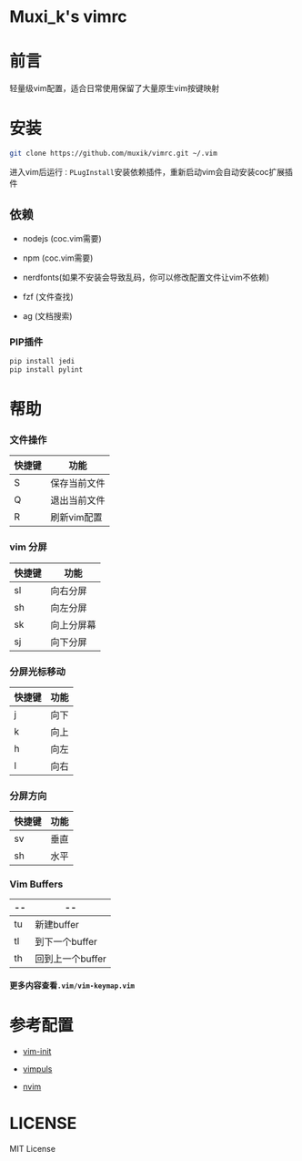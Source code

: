 # Muxi_k's vimrc



# 前言

轻量级vim配置，适合日常使用保留了大量原生vim按键映射



# 安装

```bash
git clone https://github.com/muxik/vimrc.git ~/.vim 
```

进入vim后运行`：PLugInstall`安装依赖插件，重新启动vim会自动安装coc扩展插件



## 依赖

- nodejs (coc.vim需要)
- npm (coc.vim需要)

- nerdfonts(如果不安装会导致乱码，你可以修改配置文件让vim不依赖)
- fzf (文件查找)
- ag  (文档搜索)

### PIP插件

```bash
pip install jedi
pip install pylint
```

# 帮助



### 文件操作

|   快捷键   |  功能  |
| ---- | ---- |
| S    | 保存当前文件     |
|  Q    | 退出当前文件     |
|     R   |  刷新vim配置    |

### vim 分屏

| 快捷键 | 功能     |
| ------ | -------- |
| sl     | 向右分屏 |
|sh |向左分屏|
|sk|向上分屏幕|
|sj|向下分屏|

### 分屏光标移动

| 快捷键    | 功能 |
| --------- | ---- |
| <LEADER>j | 向下 |
| <LEADER>k | 向上 |
| <LEADER>h | 向左 |
| <LEADER>l | 向右 |

### 分屏方向

| 快捷键 | 功能 |
| ------ | ---- |
| sv     | 垂直 |
| sh     | 水平 |

### Vim Buffers

| --   | --               |
| ---- | ---------------- |
| tu   | 新建buffer       |
| tl   | 到下一个buffer   |
| th   | 回到上一个buffer |

#### 更多内容查看`.vim/vim-keymap.vim`



# 参考配置

- [vim-init](https://github.com/skywind3000/vim-init)

- [vimpuls](https://github.com/chxuan/vimplus)

- [nvim](https://github.com/theniceboy/nvim)



# LICENSE

 MIT License